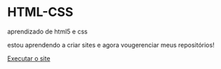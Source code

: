 # HTML-CSS
 aprendizado de html5 e css

estou aprendendo a criar sites e agora vougerenciar meus repositórios!

<a href="https://tiagooliveirarosa.github.io/HTML-CSS/desafios/desafio010/android.html">Executar o site</a>